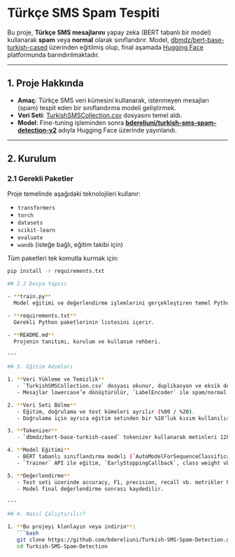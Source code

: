 # Türkçe SMS Spam Tespiti

Bu proje, **Türkçe SMS mesajlarını** yapay zeka (BERT tabanlı bir model) kullanarak **spam** veya **normal** olarak sınıflandırır. Model, [dbmdz/bert-base-turkish-cased](https://huggingface.co/dbmdz/bert-base-turkish-cased) üzerinden eğitilmiş olup, final aşamada [Hugging Face](https://huggingface.co/) platformunda barındırılmaktadır.

---

## 1. Proje Hakkında

- **Amaç**: Türkçe SMS veri kümesini kullanarak, istenmeyen mesajları (spam) tespit eden bir sınıflandırma modeli geliştirmek.  
- **Veri Seti**: [TurkishSMSCollection.csv](https://github.com/onrkrsy/TurkishSMS-Collection/blob/main/TurkishSMSCollection.csv) dosyasını temel aldı.  
- **Model**: Fine-tuning işleminden sonra [**bdereliuni/turkish-sms-spam-detection-v2**](https://huggingface.co/bdereliuni/turkish-sms-spam-detection-v2) adıyla Hugging Face üzerinde yayınlandı.

---

## 2. Kurulum

### 2.1 Gerekli Paketler

Proje temelinde aşağıdaki teknolojileri kullanır:

- `transformers`
- `torch`
- `datasets`
- `scikit-learn`
- `evaluate`
- `wandb` (isteğe bağlı, eğitim takibi için)

Tüm paketleri tek komutla kurmak için:

```bash
pip install -r requirements.txt

## 2.2 Dosya Yapısı

- **train.py**  
  Model eğitimi ve değerlendirme işlemlerini gerçekleştiren temel Python scripti.

- **requirements.txt**  
  Gerekli Python paketlerinin listesini içerir.

- **README.md**  
  Projenin tanıtımı, kurulum ve kullanım rehberi.

---

## 3. Eğitim Adımları

1. **Veri Yükleme ve Temizlik**  
   - `TurkishSMSCollection.csv` dosyası okunur, duplikasyon ve eksik değer temizliği yapılır.  
   - Mesajlar lowercase’e dönüştürülür, `LabelEncoder` ile spam/normal etiketleri sayısallaştırılır.

2. **Veri Seti Bölme**  
   - Eğitim, doğrulama ve test kümeleri ayrılır (%80 / %20).  
   - Doğrulama için ayrıca eğitim setinden bir %10’luk kısım kullanılır.

3. **Tokenizer**  
   - `dbmdz/bert-base-turkish-cased` tokenizer kullanarak metinleri 128 tokena kadar keser/pad eder.

4. **Model Eğitimi**  
   - BERT tabanlı sınıflandırma modeli (`AutoModelForSequenceClassification`)  
   - `Trainer` API ile eğitim, `EarlyStoppingCallback`, class weight vb. stratejiler.

5. **Değerlendirme**  
   - Test seti üzerinde accuracy, F1, precision, recall vb. metrikler hesaplanır.  
   - Model final değerlendirme sonrası kaydedilir.

---

## 4. Nasıl Çalıştırılır?

1. **Bu projeyi klonlayın veya indirin**:
   ```bash
   git clone https://github.com/bdereliuni/Turkish-SMS-Spam-Detection.git
   cd Turkish-SMS-Spam-Detection
